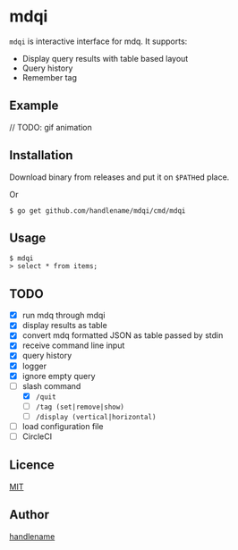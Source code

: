 # mdqi

`mdqi` is interactive interface for mdq.
It supports:

- Display query results with table based layout
- Query history
- Remember tag

## Example

// TODO: gif animation

## Installation

Download binary from releases and put it on `$PATH`ed place.

Or

```
$ go get github.com/handlename/mdqi/cmd/mdqi
```

## Usage

```
$ mdqi
> select * from items;
```

## TODO

- [x] run mdq through mdqi
- [x] display results as table
- [x] convert mdq formatted JSON as table passed by stdin
- [x] receive command line input
- [x] query history
- [x] logger
- [x] ignore empty query
- [ ] slash command
    - [x] `/quit`
    - [ ] `/tag (set|remove|show)`
    - [ ] `/display (vertical|horizontal)`
- [ ] load configuration file
- [ ] CircleCI

## Licence

[MIT](https://github.com/handlename/mdqi/blob/master/LICENSE)

## Author

[handlename](https://github.com/handlename)
